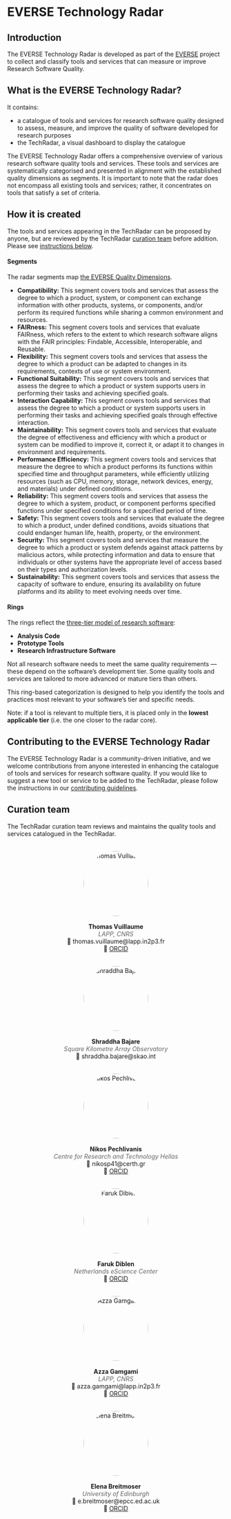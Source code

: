 # EVERSE Technology Radar

## Introduction

The EVERSE Technology Radar is developed as part of the [EVERSE](https://everse.software/) project to collect and classify tools and services that can measure or improve Research Software Quality.


## What is the EVERSE Technology Radar?

It contains:
- a catalogue of tools and services for research software quality designed to assess, measure, and improve the quality of software developed for research purposes
- the TechRadar, a visual dashboard to display the catalogue 

The EVERSE Technology Radar offers a comprehensive overview of various research software quality tools and services. These tools and services are systematically categorised and presented in alignment with the established quality dimensions as segments. It is important to note that the radar does not encompass all existing tools and services; rather, it concentrates on tools that satisfy a set of criteria.

## How it is created

The tools and services appearing in the TechRadar can be proposed by anyone, but are reviewed by the TechRadar [curation team](#curation-team) before addition.
Please see [instructions below](#contributing-to-the-everse-technology-radar).


#### Segments

The radar segments map [the EVERSE Quality Dimensions](https://everse.software/indicators/website/dimensions.html).

- **Compatibility:** This segment covers tools and services that assess the degree to which a product, system, or component can exchange information with other products, systems, or components, and/or perform its required functions while sharing a common environment and resources.
- **FAIRness:** This segment covers tools and services that evaluate FAIRness, which refers to the extent to which research software aligns with the FAIR principles: Findable, Accessible, Interoperable, and Reusable.
- **Flexibility:** This segment covers tools and services that assess the degree to which a product can be adapted to changes in its requirements, contexts of use or system environment.
- **Functional Suitability:** This segment covers tools and services that assess the degree to which a product or system supports users in performing their tasks and achieving specified goals.
- **Interaction Capability:** This segment covers tools and services that assess the degree to which a product or system supports users in performing their tasks and achieving specified goals through effective interaction.
- **Maintainability:** This segment covers tools and services that evaluate the degree of effectiveness and efficiency with which a product or system can be modified to improve it, correct it, or adapt it to changes in environment and requirements.
- **Performance Efficiency:** This segment covers tools and services that measure the degree to which a product performs its functions within specified time and throughput parameters, while efficiently utilizing resources (such as CPU, memory, storage, network devices, energy, and materials) under defined conditions.
- **Reliability:** This segment covers tools and services that assess the degree to which a system, product, or component performs specified functions under specified conditions for a specified period of time.
- **Safety:** This segment covers tools and services that evaluate the degree to which a product, under defined conditions, avoids situations that could endanger human life, health, property, or the environment.
- **Security:** This segment covers tools and services that measure the degree to which a product or system defends against attack patterns by malicious actors, while protecting information and data to ensure that individuals or other systems have the appropriate level of access based on their types and authorization levels.
- **Sustainability:** This segment covers tools and services that assess the capacity of software to endure, ensuring its availability on future platforms and its ability to meet evolving needs over time.


#### Rings

The rings reflect the [three-tier model of research software](https://everse.software/RSQKit/three_tier_view):

* **Analysis Code**
* **Prototype Tools**
* **Research Infrastructure Software**

Not all research software needs to meet the same quality requirements — these depend on the software’s development tier.
Some quality tools and services are tailored to more advanced or mature tiers than others.

This ring-based categorization is designed to help you identify the tools and practices most relevant to your software’s tier and specific needs.

Note: if a tool is relevant to multiple tiers, it is placed only in the **lowest applicable tier** (i.e. the one closer to the radar core).


## Contributing to the EVERSE Technology Radar

The EVERSE Technology Radar is a community-driven initiative, and we welcome contributions from anyone interested in enhancing the catalogue of tools and services for research software quality.
If you would like to suggest a new tool or service to be added to the TechRadar, please follow the instructions in our [contributing guidelines](CONTRIBUTING.md).


<h2 id="curation-team">Curation team</h2>

The TechRadar curation team reviews and maintains the quality tools and services catalogued in the TechRadar.

<div style="display: grid; grid-template-columns: repeat(auto-fit, minmax(280px, 1fr)); gap: 2rem; margin-top: 2rem;">

<div style="text-align: center;">
<img src="/TechRadar/images/team_images/thomas_vuillaume.jpg" alt="Thomas Vuillaume" width="150" style="border-radius: 50%; margin-bottom: 1rem;" />
<div><strong>Thomas Vuillaume</strong></div>
<div style="font-style: italic; color: #666;">LAPP, CNRS</div>
<div>📧 thomas.vuillaume@lapp.in2p3.fr</div>
<div>🔗 <a href="https://orcid.org/0000-0002-5686-2078">ORCID</a></div>
</div>

<div style="text-align: center;">
<img src="/TechRadar/images/team_images/roundedshraddha.jpg" alt="Shraddha Bajare" width="150" style="border-radius: 50%; margin-bottom: 1rem;" />
<div><strong>Shraddha Bajare</strong></div>
<div style="font-style: italic; color: #666;">Square Kilometre Array Observatory</div>
<div>📧 shraddha.bajare@skao.int</div>
</div>

<div style="text-align: center;">
<img src="/TechRadar/images/team_images/roundednikos.jpg" alt="Nikos Pechlivanis" width="150" style="border-radius: 50%; margin-bottom: 1rem;" />
<div><strong>Nikos Pechlivanis</strong></div>
<div style="font-style: italic; color: #666;">Centre for Research and Technology Hellas</div>
<div>📧 nikosp41@certh.gr</div>
<div>🔗 <a href="https://orcid.org/0000-0003-2502-612X">ORCID</a></div>
</div>

<div style="text-align: center;">
<img src="/TechRadar/images/team_images/faruk_diblen.jpg" alt="Faruk Diblen" width="150" style="border-radius: 50%; margin-bottom: 1rem;" />
<div><strong>Faruk Diblen</strong></div>
<div style="font-style: italic; color: #666;">Netherlands eScience Center</div>
<div>🔗 <a href="https://orcid.org/0000-0002-0989-929X">ORCID</a></div>
</div>

<div style="text-align: center;">
<img src="/TechRadar/images/team_images/roundedazza.jpg" alt="Azza Gamgami" width="150" style="border-radius: 50%; margin-bottom: 1rem;" />
<div><strong>Azza Gamgami</strong></div>
<div style="font-style: italic; color: #666;">LAPP, CNRS</div>
<div>📧 azza.gamgami@lapp.in2p3.fr</div>
<div>🔗 <a href="https://orcid.org/0009-0003-7084-3900">ORCID</a></div>
</div>

<div style="text-align: center;">
<img src="/TechRadar/images/team_images/roundedelena.jpg" alt="Elena Breitmoser" width="150" style="border-radius: 50%; margin-bottom: 1rem;" />
<div><strong>Elena Breitmoser</strong></div>
<div style="font-style: italic; color: #666;">University of Edinburgh</div>
<div>📧 e.breitmoser@epcc.ed.ac.uk</div>
<div>🔗 <a href="https://orcid.org/0000-0003-1295-9326">ORCID</a></div>
</div>

</div>
